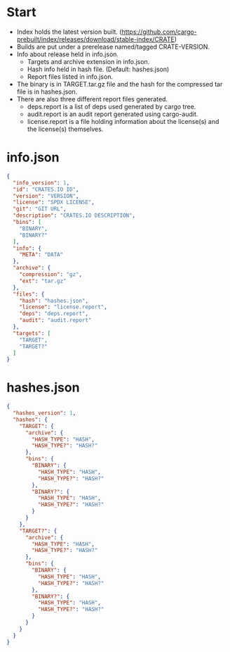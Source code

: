 # Start

- Index holds the latest version built. (https://github.com/cargo-prebuilt/index/releases/download/stable-index/CRATE)
- Builds are put under a prerelease named/tagged CRATE-VERSION.
- Info about release held in info.json.
  - Targets and archive extension in info.json.
  - Hash info held in hash file. (Default: hashes.json)
  - Report files listed in info.json.
- The binary is in TARGET.tar.gz file and the hash for the compressed tar file is in hashes.json.
- There are also three different report files generated.
    - deps.report is a list of deps used generated by cargo tree.
    - audit.report is an audit report generated using cargo-audit.
    - license.report is a file holding information about the license(s) and the license(s) themselves.

# info.json

```json
{
  "info_version": 1,
  "id": "CRATES.IO ID",
  "version": "VERSION",
  "license": "SPDX LICENSE",
  "git": "GIT URL",
  "description": "CRATES.IO DESCRIPTION",
  "bins": [
    "BINARY",
    "BINARY?"
  ],
  "info": {
    "META": "DATA"
  },
  "archive": {
    "compression": "gz",
    "ext": "tar.gz"
  },
  "files": {
    "hash": "hashes.json",
    "license": "license.report",
    "deps": "deps.report",
    "audit": "audit.report"
  },
  "targets": [
    "TARGET",
    "TARGET?"
  ]
}
```

# hashes.json

```json
{
  "hashes_version": 1,
  "hashes": {
    "TARGET": {
      "archive": {
        "HASH_TYPE": "HASH",
        "HASH_TYPE?": "HASH?"
      },
      "bins": {
        "BINARY": {
          "HASH_TYPE": "HASH",
          "HASH_TYPE?": "HASH?"
        },
        "BINARY?": {
          "HASH_TYPE": "HASH",
          "HASH_TYPE?": "HASH?"
        }
      }
    },
    "TARGET?": {
      "archive": {
        "HASH_TYPE": "HASH",
        "HASH_TYPE?": "HASH?"
      },
      "bins": {
        "BINARY": {
          "HASH_TYPE": "HASH",
          "HASH_TYPE?": "HASH?"
        },
        "BINARY?": {
          "HASH_TYPE": "HASH",
          "HASH_TYPE?": "HASH?"
        }
      }
    }
  }
}
```
